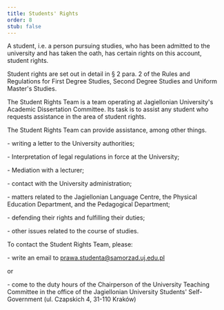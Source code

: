 ```yaml
---
title: Students' Rights
order: 8
stub: false
---
```

A student, i.e. a person pursuing studies, who has been admitted to the university and has taken the oath, has certain rights on this account, student rights.

Student rights are set out in detail in § 2 para. 2 of the Rules and Regulations for First Degree Studies, Second Degree Studies and Uniform Master's Studies.

The Student Rights Team is a team operating at Jagiellonian University's Academic Dissertation Committee. Its task is to assist any student who requests assistance in the area of student rights.

The Student Rights Team can provide assistance, among other things.

\- writing a letter to the University authorities;

\- Interpretation of legal regulations in force at the University;

\- Mediation with a lecturer;

\- contact with the University administration;

\- matters related to the Jagiellonian Language Centre, the Physical Education Department, and the Pedagogical Department;

\- defending their rights and fulfilling their duties;

\- other issues related to the course of studies.

To contact the Student Rights Team, please:

\- write an email to prawa.studenta@samorzad.uj.edu.pl

or

\- come to the duty hours of the Chairperson of the University Teaching Committee in the office of the Jagiellonian University Students' Self-Government (ul. Czapskich 4, 31-110 Kraków)